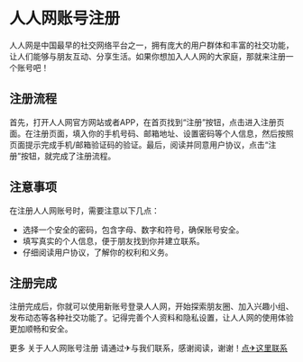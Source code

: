 # 人人网账号注册

人人网是中国最早的社交网络平台之一，拥有庞大的用户群体和丰富的社交功能，让人们能够与朋友互动、分享生活。如果你想加入人人网的大家庭，那就来注册一个账号吧！

## 注册流程

首先，打开人人网官方网站或者APP，在首页找到“注册”按钮，点击进入注册页面。在注册页面，填入你的手机号码、邮箱地址、设置密码等个人信息，然后按照页面提示完成手机/邮箱验证码的验证。最后，阅读并同意用户协议，点击“注册”按钮，就完成了注册流程。

## 注意事项

在注册人人网账号时，需要注意以下几点：
- 选择一个安全的密码，包含字母、数字和符号，确保账号安全。
- 填写真实的个人信息，便于朋友找到你并建立联系。
- 仔细阅读用户协议，了解你的权利和义务。

## 注册完成

注册完成后，你就可以使用新账号登录人人网，开始探索朋友圈、加入兴趣小组、发布动态等各种社交功能了。记得完善个人资料和隐私设置，让人人网的使用体验更加顺畅和安全。

更多 关于人人网账号注册 请通过✈与我们联系，感谢阅读，谢谢！[点✈这里联系](https://add.k02.cc)